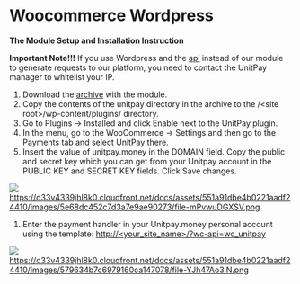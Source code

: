 # Woocommerce Wordpress

**The Module Setup and Installation Instruction**

**Important Note!!!** If you use Wordpress and the [api](../../payments/create-payment.md) instead of our module to generate requests to our platform, you need to contact the UnitPay manager to whitelist your IP.

1. Download the [archive](https://github.com/unitpay/woocommerce-module/releases/download/v2.0.1/woocommerce-module-2.0.1.zip) with the module.
2. Copy the contents of the unitpay directory in the archive to the /&lt;site root&gt;/wp-content/plugins/ directory.
3. Go to Plugins -&gt; Installed and click Enable next to the UnitPay plugin.
4. In the menu, go to the WooCommerce -&gt; Settings and then go to the Payments tab and select UnitPay there.
5. Insert the value of unitpay.money in the DOMAIN field. Copy the public and secret key which you can get from your Unitpay account in the PUBLIC KEY and SECRET KEY fields. Click Save changes.

![](https://gblobscdn.gitbook.com/assets%2Fdokumentacziya%2F-M9xezG_6tZ_3GRmvyig%2F-M9y5FjX1KHBc695SgPF%2F0.png?alt=media)https://d33v4339jhl8k0.cloudfront.net/docs/assets/551a91dbe4b0221aadf24410/images/5e68dc452c7d3a7e9ae90273/file-mPvwuDGXSV.png

1. Enter the payment handler in your Unitpay.money personal account using the template: [http://&lt;your\_site\_name&gt;/?wc-api=wc\_unitpay](http://%3Cyour_site_name%3E/?wc-api=wc_unitpay)​

![](https://gblobscdn.gitbook.com/assets%2Fdokumentacziya%2F-M9xezG_6tZ_3GRmvyig%2F-M9y5FjYu7rSe-dC4Fo0%2F1.png?alt=media)https://d33v4339jhl8k0.cloudfront.net/docs/assets/551a91dbe4b0221aadf24410/images/579634b7c6979160ca147078/file-YJh47Ao3iN.png

